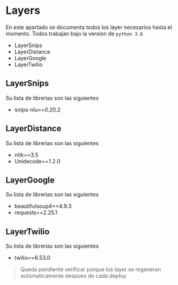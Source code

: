 # Layers
En este apartado se documenta todos los layer necesarios hasta el momento. Todos trabajan bajo la version de `python 3.8`
* LayerSnips
* LayerDistance
* LayerGoogle
* LayerTwilio

## LayerSnips
Su lista de librerias son las siguientes
* snips-nlu==0.20.2

## LayerDistance
Su lista de librerias son las siguientes
* nltk==3.5
* Unidecode==1.2.0

## LayerGoogle
Su lista de librerias son las siguientes
* beautifulsoup4==4.9.3
* requests==2.25.1

## LayerTwilio
Su lista de librerias son las siguientes
* twilio==6.53.0

> Queda pendiente verificar porque los layer se regeneran automaticamente despues de cada deploy